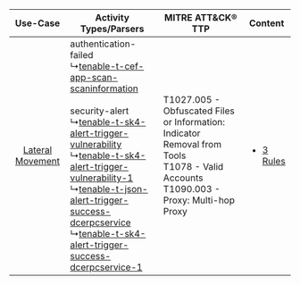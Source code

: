 |    Use-Case    | Activity Types/Parsers    | MITRE ATT&CK® TTP    | Content    |
|:----:| ---- | ---- | ---- |
| [Lateral Movement](../../../UseCases/uc_lateral_movement.md) |  authentication-failed<br> ↳[tenable-t-cef-app-scan-scaninformation](Ps/pC_tenabletcefappscanscaninformation.md)<br><br> security-alert<br> ↳[tenable-t-sk4-alert-trigger-vulnerability](Ps/pC_tenabletsk4alerttriggervulnerability.md)<br> ↳[tenable-t-sk4-alert-trigger-vulnerability-1](Ps/pC_tenabletsk4alerttriggervulnerability1.md)<br> ↳[tenable-t-json-alert-trigger-success-dcerpcservice](Ps/pC_tenabletjsonalerttriggersuccessdcerpcservice.md)<br> ↳[tenable-t-sk4-alert-trigger-success-dcerpcservice-1](Ps/pC_tenabletsk4alerttriggersuccessdcerpcservice1.md)<br> | T1027.005 - Obfuscated Files or Information: Indicator Removal from Tools<br>T1078 - Valid Accounts<br>T1090.003 - Proxy: Multi-hop Proxy<br> | [<ul><li>3 Rules</li></ul>](RM/r_m_tenable.io_tenable.io_Lateral_Movement.md) |
